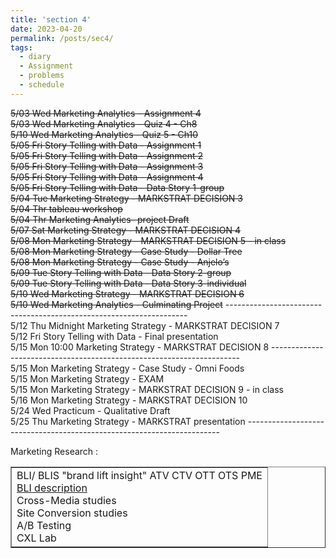 ```yaml
---
title: 'section 4'
date: 2023-04-20
permalink: /posts/sec4/
tags:
  - diary
  - Assignment 
  - problems
  - schedule
---
```

<strike>5/03 Wed Marketing Analytics - Assignment 4<br />
5/03 Wed Marketing Analytics - Quiz 4 - Ch8<br />
5/10 Wed Marketing Analytics - Quiz 5 - Ch10<br />
5/05 Fri Story Telling with Data - Assignment 1<br />
5/05 Fri Story Telling with Data - Assignment 2<br />
5/05 Fri Story Telling with Data - Assignment 3<br />
5/05 Fri Story Telling with Data - Assignment 4<br />
5/05 Fri Story Telling with Data - Data Story 1-group<br />
5/04 Tue Marketing Strategy - MARKSTRAT DECISION 3<br />
5/04 Thr tableau workshop<br />
5/04 Thr Marketing Analytics- project Draft<br />
5/07 Sat Marketing Strategy - MARKSTRAT DECISION 4<br />
5/08 Mon Marketing Strategy - MARKSTRAT DECISION 5 - in class<br />
5/08 Mon Marketing Strategy - Case Study - Dollar Tree<br />
5/08 Mon Marketing Strategy - Case Study - Anjelo’s<br />
5/09 Tue Story Telling with Data - Data Story 2-group<br />
5/09 Tue Story Telling with Data - Data Story 3-individual<br />
5/10 Wed Marketing Strategy - MARKSTRAT DECISION 6<br />
5/10 Wed Marketing Analytics - Culminating Project</strike>
-------------------------------------------------------------------- <br />
5/12 Thu Midnight Marketing Strategy - MARKSTRAT DECISION 7\
5/12 Fri Story Telling with Data - Final presentation\
5/15 Mon 10:00 Marketing Strategy - MARKSTRAT DECISION 8
---------------------------------------------------------------------- <br />
5/15 Mon Marketing Strategy - Case Study - Omni Foods\
5/15 Mon Marketing Strategy - EXAM\
5/15 Mon Marketing Strategy - MARKSTRAT DECISION 9 - in class\
5/16 Mon Marketing Strategy - MARKSTRAT DECISION 10\
5/24 Wed Practicum - Qualitative Draft\
5/25 Thu Marketing Strategy - MARKSTRAT presentation
----------------------------------------------------------------------- <br />

<table border="1">
  <tbody>
    <tr>Marketing Research :
    </tr>
    <tr><td>BLI/ BLIS "brand lift insight"  ATV CTV OTT OTS PME<br />
          <a href="https://www.thinkwithgoogle.com/marketing-strategies/video/brand-lift-metrics-and-insights/#:~:text=Brand%20Lift%20is%20a%20measurement,%2C%20favorability%2C%20and%20purchase%20intent" target="_blank" title="BLI description">BLI description</a><br />
          Cross-Media studies<br />
          Site Conversion studies<br />
          A/B Testing <br />
          CXL Lab<br />
        </td>
    </tr>
  </tbody>
</table>